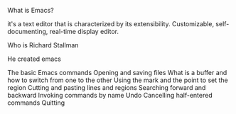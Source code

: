 What is Emacs?

it's a text editor that is characterized by its extensibility. Customizable, self-documenting, real-time display editor.

Who is Richard Stallman

He created emacs

The basic Emacs commands
Opening and saving files
What is a buffer and how to switch from one to the other
Using the mark and the point to set the region
Cutting and pasting lines and regions
Searching forward and backward
Invoking commands by name
Undo
Cancelling half-entered commands
Quitting